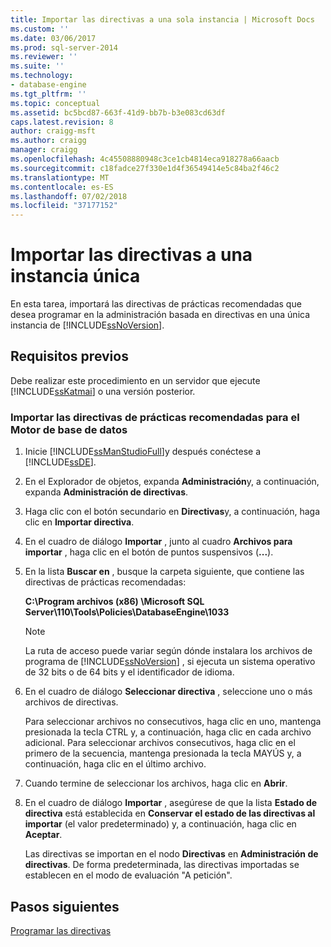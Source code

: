 ```yaml
---
title: Importar las directivas a una sola instancia | Microsoft Docs
ms.custom: ''
ms.date: 03/06/2017
ms.prod: sql-server-2014
ms.reviewer: ''
ms.suite: ''
ms.technology:
- database-engine
ms.tgt_pltfrm: ''
ms.topic: conceptual
ms.assetid: bc5bcd87-663f-41d9-bb7b-b3e083cd63df
caps.latest.revision: 8
author: craigg-msft
ms.author: craigg
manager: craigg
ms.openlocfilehash: 4c45508880948c3ce1cb4814eca918278a66aacb
ms.sourcegitcommit: c18fadce27f330e1d4f36549414e5c84ba2f46c2
ms.translationtype: MT
ms.contentlocale: es-ES
ms.lasthandoff: 07/02/2018
ms.locfileid: "37177152"
---
```

# <a name="import-the-policies-to-a-single-instance"></a>Importar las directivas a una instancia única
  En esta tarea, importará las directivas de prácticas recomendadas que desea programar en la administración basada en directivas en una única instancia de [!INCLUDE[ssNoVersion](../includes/ssnoversion-md.md)].  
  
## <a name="prerequisites"></a>Requisitos previos  
 Debe realizar este procedimiento en un servidor que ejecute [!INCLUDE[ssKatmai](../includes/sskatmai-md.md)] o una versión posterior.  
  
### <a name="import-the-best-practices-policies-for-the-database-engine"></a>Importar las directivas de prácticas recomendadas para el Motor de base de datos  
  
1.  Inicie [!INCLUDE[ssManStudioFull](../includes/ssmanstudiofull-md.md)]y después conéctese a [!INCLUDE[ssDE](../includes/ssde-md.md)].  
  
2.  En el Explorador de objetos, expanda **Administración**y, a continuación, expanda **Administración de directivas**.  
  
3.  Haga clic con el botón secundario en **Directivas**y, a continuación, haga clic en **Importar directiva**.  
  
4.  En el cuadro de diálogo **Importar** , junto al cuadro **Archivos para importar** , haga clic en el botón de puntos suspensivos (**...**).  
  
5.  En la lista **Buscar en** , busque la carpeta siguiente, que contiene las directivas de prácticas recomendadas:  
  
     **C:\Program archivos (x86) \Microsoft SQL Server\110\Tools\Policies\DatabaseEngine\1033**  
  
    > [!NOTE]  
    >  La ruta de acceso puede variar según dónde instalara los archivos de programa de [!INCLUDE[ssNoVersion](../includes/ssnoversion-md.md)] , si ejecuta un sistema operativo de 32 bits o de 64 bits y el identificador de idioma.  
  
6.  En el cuadro de diálogo **Seleccionar directiva** , seleccione uno o más archivos de directivas.  
  
     Para seleccionar archivos no consecutivos, haga clic en uno, mantenga presionada la tecla CTRL y, a continuación, haga clic en cada archivo adicional. Para seleccionar archivos consecutivos, haga clic en el primero de la secuencia, mantenga presionada la tecla MAYÚS y, a continuación, haga clic en el último archivo.  
  
7.  Cuando termine de seleccionar los archivos, haga clic en **Abrir**.  
  
8.  En el cuadro de diálogo **Importar** , asegúrese de que la lista **Estado de directiva** está establecida en **Conservar el estado de las directivas al importar** (el valor predeterminado) y, a continuación, haga clic en **Aceptar**.  
  
     Las directivas se importan en el nodo **Directivas** en **Administración de directivas**. De forma predeterminada, las directivas importadas se establecen en el modo de evaluación "A petición".  
  
## <a name="next-steps"></a>Pasos siguientes  
 [Programar las directivas](../../2014/tutorials/schedule-the-policies.md)  
  
  
